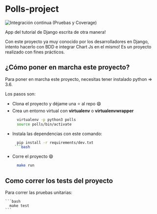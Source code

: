 # Polls-project

![Integración continua (Pruebas y Coverage)](https://github.com/engeldevelopment/polls-project/workflows/Integraci%C3%B3n%20continua%20(Pruebas%20y%20Coverage)/badge.svg)


App del tutorial de Django escrita de otra manera!

Con este proyecto ya muy conocido por los desarrolladores en Django, intento hacerlo con BDD e integrar Chart Js en el mismo! 
Es un proyecto realizado con fines prácticos.


## ¿Cómo poner en marcha este proyecto?

Para poner en marcha este proyecto, necesitas tener instalado python => 3.6.

Los pasos son:
  * Clona el proyecto y déjame una :star: al repo :smile:
  * Crea un entorno virtual con **virtualenv** o **virtualenvwrapper**
    ```bash
      virtualenv -p python3 polls  
      source polls/bin/activate
    ```
  * Instala las dependencias con este comando:
    ```bash
      pip install -r requirements/dev.txt
     ```bash
  * Corre el proyecto :smile:
    ```bash
      make run
    ```
   
   ## Como correr los tests del proyecto
   
   Para correr las pruebas unitarias:
    
    ```bash
      make test
    ```
    
